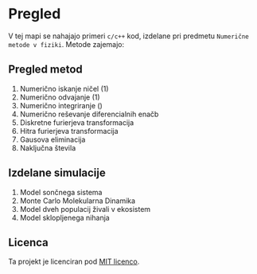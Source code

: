 # Pregled

V tej mapi se nahajajo primeri `c/c++` kod, izdelane pri predmetu `Numerične metode v fiziki`. Metode zajemajo:

## Pregled metod

1. Numerično iskanje ničel (1)
2. Numerično odvajanje (1)
3. Numerično integriranje ()
4. Numerično reševanje diferencialnih enačb
5. Diskretne furierjeva transformacija
6. Hitra furierjeva transformacija
7. Gausova eliminacija
8. Naključna števila

## Izdelane simulacije

1. Model sončnega sistema
2. Monte Carlo Molekularna Dinamika
3. Model dveh populacij živali v ekosistem
4. Model sklopljenega nihanja


## Licenca

Ta projekt je licenciran pod [MIT licenco](https://opensource.org/licenses/MIT).